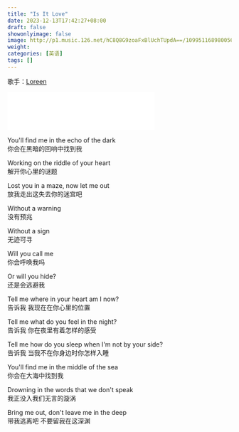 ```yaml
---
title: "Is It Love"
date: 2023-12-13T17:42:27+08:00
draft: false
showonlyimage: false
image: http://p1.music.126.net/hC8Q8G9zoaFxBlUchTUpdA==/109951168980056221.jpg
weight: 
categories: [英语]
tags: []
---
```


歌手：[Loreen](https://music.163.com/#/song?id=2090559323&userid=29382116)

<!--more-->

<iframe frameborder="no" border="0" marginwidth="0" marginheight="0" width=330 height=86 src="//music.163.com/outchain/player?type=2&id=2090559323&auto=1&height=66"></iframe>

You'll find me in the echo of the dark  
你会在黑暗的回响中找到我  

Working on the riddle of your heart  
解开你心里的谜题  

Lost you in a maze, now let me out  
放我走出这失去你的迷宫吧

Without a warning  
没有预兆  

Without a sign  
无迹可寻  

Will you call me  
你会呼唤我吗  

Or will you hide?  
还是会逃避我

Tell me where in your heart am I now?  
告诉我 我现在在你心里的位置  

Tell me what do you feel in the night?  
告诉我 你在夜里有着怎样的感受  

Tell me how do you sleep when I'm not by your side?  
告诉我 当我不在你身边时你怎样入睡

You'll find me in the middle of the sea  
你会在大海中找到我  

Drowning in the words that we don't speak  
我正没入我们无言的漩涡  

Bring me out, don't leave me in the deep  
带我逃离吧 不要留我在这深渊